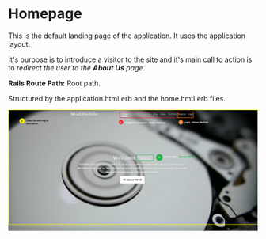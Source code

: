 # Homepage

This is the default landing page of the application.
It uses the application layout.

It's purpose is to introduce a visitor to the site and it's main call to action is to *redirect the user to the **About Us** page*.

**Rails Route Path:** Root path.

Structured by the application.html.erb and the home.hmtl.erb files.

![Homepage Screenshot](images/mradi-homepage-sections.png)

